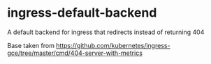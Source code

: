 # ingress-default-backend

A default backend for ingress that redirects instead of returning 404

Base taken from https://github.com/kubernetes/ingress-gce/tree/master/cmd/404-server-with-metrics
